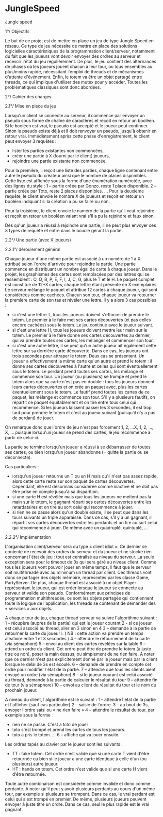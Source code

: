 # JungleSpeed
Jungle speed


1°/ Objectifs


Le but de ce projet est de mettre en place un jeu de type Jungle Speed en réseau. Ce type de jeu nécessite de mettre en place des solutions logicielles caractéristiques de la programmation client/serveur, notamment du fait que les joueurs vont devoir envoyer des ordres au serveur et recevoir l'état du jeu régulièrement. De plus, le jeu contient des alternances de phases où les joueurs jouent chacun à leur tour, ou tous ensembles au plus/moins rapide, nécessitant l'emploi de threads et de mécanismes d'attente d'événement. Enfin, le totem va être un objet partagé entre threads, ce qui implique d'utiliser des mutex pour y accéder. Toutes les problématiques classiques sont donc abordées.


2°/ Cahier des charges


2.1°/ Mise en place du jeu


Lorsqu'un client se connecte au serveur, il commence par envoyer un pseudo sous forme de chaîne de caractères et reçoit en retour un booléen. Si le booléen est vrai, le pseudo est accepté et le joueur peut continuer. Sinon le pseudo existe déjà et il doit renvoyer un pseudo, jusqu'à obtenir en retour vrai.
Immédiatement après cette phase d'enregistrement, le client peut envoyer 3 requêtes :


- lister les parties existantes non commencées,
- créer une partie à X (fourni par le client) joueurs,
- rejoindre une partie existante non commencée.


Pour la première, il reçoit une liste des parties, chaque ligne contenant entre autre le pseudo du créateur ainsi que le nombre de places disponibles. Cette liste est affichée sous la forme d'une énumération numérotée, avec des lignes du style :
1 – partie créée par Gonzo, reste 1 place disponible.
2 – partie créée par Toto, reste 2 places disponibles.
…
Pour la deuxième requête, le client envoie le nombre X de joueurs et reçoit en retour un booléen indiquant si la création a pu se faire ou non.


Pour la troisième, le client envoie le numéro de la partie qu'il veut rejoindre et reçoit en retour un booléen valant vrai s'il a pu la rejoindre et faux sinon.


Dès qu'un joueur a réussi à rejoindre une partie, il ne peut plus envoyer ces 3 types de requête et entre dans le boucle gérant la partie.


2.2°/ Une partie (avec X joueurs)


2.2.1°/ déroulement général


Chaque joueur d'une même partie est associé à un numéro de 1 à X, attribué selon l'ordre d'arrivée pour rejoindre la partie.
Une partie commence en distribuant un nombre égal de carte à chaque joueur. Dans le projet, les graphismes des cartes sont remplacées par des lettres qui se ressemblent : O, Q, B, P, E, F, I, J, C, G, plus le T et le H. Le paquet complet est constitué de 12*X cartes, chaque lettre étant présente en X exemplaires. Le serveur mélange le paquet et attribue 12 cartes à chaque joueur, qui sont considérées comme cachées.
Chacun son tour, chaque joueur va retourner la première carte de son tas et révéler une lettre. Il y a alors 3 cas possibles :
- si c'est une lettre T, tous les joueurs doivent s'efforcer de prendre le totem. Le premier à le faire met ses cartes découvertes (et pas celles encore cachées) sous le totem. Le jeu continue avec le joueur suivant.
- si c'est une lettre H, tous les joueurs doivent mettre leur main sur le totem. Le premier à le faire donne ses cartes découvertes au dernier, qui va prendre toutes ses cartes, les mélanger et commencer son tour.
- si c'est une autre lettre, il se peut qu'un autre joueur ait également cette lettre sur sa dernière carte découverte. Dans ce cas, les joueurs ont trois secondes pour attraper le totem. Deux cas se présentent.
        Un joueur a effectivement la même carte qu'un autre et prend le totem : il donne ses cartes découvertes à l'autre et celles qui sont éventuellement sous le totem. Le perdant prend toutes ses cartes, les mélange et commence son tour. 
        Un joueur (ou plusieurs) se trompe et prend le totem alors que sa carte n'est pas en double : tous les joueurs donnent leurs cartes découvertes et on crée un paquet avec, plus les cartes éventuellement sous le totem. Le fautif prend toutes les cartes de ce paquet, les mélange et commence son tour. S'il y a plusieurs fautifs, on répartit ce paquet équitablement et on tire entre tous celui qui recommence.
Si les joueurs laissent passer les 3 secondes, il est trop tard pour prendre le totem et c'est au joueur suivant (puisqu'il n'y a pas de perdant) de jouer.


On remarque donc que l'ordre de jeu n'est pas forcément 1, 2, ...X, 1, 2, …, X, … puisque lorsqu'un joueur se prend des cartes, le jeu recommence à partir de celui-ci.


La partie se termine lorsqu'un joueur a réussi à se débarrasser de toutes ses cartes, ou bien lorsqu'un joueur abandonne (= quitte la partie ou se déconnecte).


Cas particuliers : 
- lorsqu'un joueur retourne un T ou un H mais qu'il n'est pas assez rapide, alors cette carte reste sur son paquet de cartes découvertes. Cependant, elle est désormais considérée comme inactive et ne doit pas être prise en compte jusqu'à sa disparition.
- si une carte H est révélée mais que tous les joueurs ne mettent pas la main sur le totem, le gagnant réparti ses cartes découvertes entre les retardataires et on tire au sort celui qui recommence à jouer.
- si rien ne se passe alors qu'un double existe, il se peut que dans les tours suivants un triplé apparaisse. Dans ce cas, s'il y a un gagnant, il répartit ses cartes découvertes entre les perdants et on tire au sort celui qui recommence à jouer. De même avec un quadruplé, quintuplé, ...


2.2.2°/ Implémentation


L'organisation client/serveur sera du type « client idiot ». Ce dernier se contente de recevoir des ordres du serveur et du joueur et ne stocke rien concernant l'état du jeu : tout est centralisé au niveau du serveur. La seule exception sera pour le timeout de 3s qui sera géré au niveau client.
Comme tous les joueurs vont pouvoir jouer en même temps, il faut que le serveur soit multithreadé avec au minimum un thread par client. Ces threads vont donc se partager des objets mémoire, représentés par les classe Game, PartyServer. De plus, chaque thread est associé à un objet Player représentant le joueur, qui est créer lorsque le joueur se connecte au serveur et valide son pseudo.
Conformément aux principes de programmation multithreadée, ce sont les objets partagés qui contiennent toute la logique de l'application, les threads se contenant de demander des « services » aux objets.


A chaque tour de jeu, chaque thread serveur va suivre l'algorithme suivant :
1 - récupère (auprès de la partie) qui est le joueur courant
2 - si ce joueur est celui associé au thread, aller en 3 sinon en 4
3 – demande à la partie de retourner la carte du joueur i. ( NB : cette action va prendre un temps aléatoire entre 1 et 3 secondes )
4 – attendre le retournement de la carte (via sémaphore)
5 – envoi au client des cartes révélées sur la table
6 – attend un ordre du client. Cet ordre peut être de prendre le totem (à juste titre ou non), poser la main dessus, ou simplement de ne rien faire. A noter que ce dernier n'est pas explicitement donné par le joueur mais par le client lorsque le délai de 3s est écoulé.
6 – demande de prendre en compte cet ordre pour modifier l'état de la partie.
7 – attendre que tous les clients aient envoyé un ordre (via sémaphore)
8 – si le joueur courant est celui associé au thread, demande à la partie de calculer le résultat du tour
9 – attendre fin de tour (via sémaphore)
10 – envoi au client du résultat du tour et le nom du prochain joueur.


A niveau du client, l'algorithme est le suivant :
1 – attendre l'état de la partie et l'afficher (sauf cas particulier)
2 – saisie de l'ordre.
3 – au bout de 3s, envoyer l'ordre saisi ou  « ne rien faire »
4 – attendre le résultat du tour, par exemple sous la forme :
- rien ne se passe. C'est à toto de jouer
- toto s'est trompé et prend les cartes de tous les joueurs.
- toto a pris le totem.
…
6 – affiche qui va jouer ensuite.


Les ordres tapés au clavier par le joueur sont les suivants :
- TT : take totem. Cet ordre n'est valide que si une carte T vient d'être retournée ou bien si le joueur a une carte identique à celle d'un (ou plusieurs) autre joueur.
- HT : hands on totem. Cet ordre n'est valide que si une carte H vient d'être retournée.


Toute autre combinaison est considérée comme invalide et donc comme perdante. A noter qu'il peut y avoir plusieurs perdants au cours d'un même tour, par exemple si plusieurs se trompent. Dans ce cas, le vrai perdant est celui qui s'est trompé en premier.
De même, plusieurs joueurs peuvent envoyer à juste titre un ordre. Dans ce cas, seul le plus rapide est le vrai gagnant.
